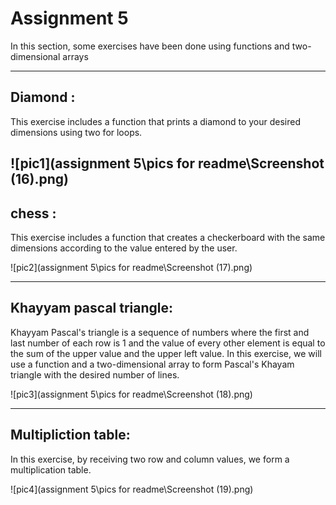 # Assignment 5
In this section, some exercises have been done using functions and two-dimensional arrays

---

## Diamond :
This exercise includes a function that prints a diamond to your desired dimensions using two for loops.

![pic1](assignment 5\pics for readme\Screenshot (16).png)
---

## chess :

This exercise includes a function that creates a checkerboard with the same dimensions according to the value entered by the user.

![pic2](assignment 5\pics for readme\Screenshot (17).png)

---

## Khayyam pascal triangle:

Khayyam Pascal's triangle is a sequence of numbers where the first and last number of each row is 1 and the value of every other element is equal to the sum of the upper value and the upper left value.
 In this exercise, we will use a function and a two-dimensional array to form Pascal's Khayam triangle with the desired number of lines.

 ![pic3](assignment 5\pics for readme\Screenshot (18).png)

 ---

 ## Multipliction table:
 In this exercise, by receiving two row and column values, we form a multiplication table.

 ![pic4](assignment 5\pics for readme\Screenshot (19).png)